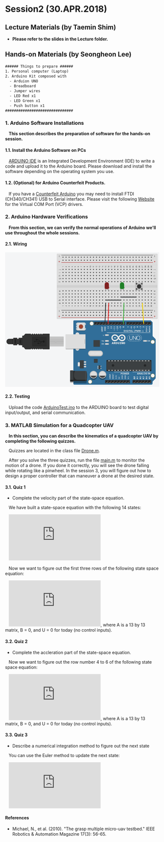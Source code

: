 # Session2 (30.APR.2018)

## Lecture Materials (by Taemin Shim)
- **Please refer to the slides in the Lecture folder.**

## Hands-on Materials (by Seongheon Lee)

```
###### Things to prepare ######
1. Personal computer (Laptop)
2. Arduino Kit composed with
  - Arduion UNO
  - Breadboard
  - Jumper wires
  - LED Red x1
  - LED Green x1
  - Push button x1
###############################
```

### 1. Arduino Software Installations
&nbsp;&nbsp; **This section describes the preparation of software for the hands-on session.**

#### 1.1. Install the Arduino Software on PCs
&nbsp;&nbsp; [ARDUINO IDE](https://www.arduino.cc/en/Main/Software) is an Integrated Development Environment (IDE) to write a code and upload it to the Arduino board. Please download and install the software depending on the operating system you use.

#### 1.2. (Optional) for Arduino Counterfeit Products.
&nbsp;&nbsp; If you have a [Counterfeit Arduino](https://www.arduino.cc/en/Products/Counterfeit) you may need to install FTDI (CH340/CH341) USB to Serial interface. Please visit the following [Website](http://www.ftdichip.com/Drivers/VCP.htm) for the Virtual COM Port (VCP) drivers.

### 2. Arduino Hardware Verifications
&nbsp;&nbsp; **From this section, we can verify the normal operations of Arduino we'll use throughout the whole sessions.**

#### 2.1. Wiring
![WiringDiagram](https://github.com/SKYnSPACE/ABCofDroneKAIST/blob/master/Session2/Hands-on/Images/ConnectionDiagram.png)

#### 2.2. Testing
&nbsp;&nbsp; Upload the code [ArduinoTest.ino](https://github.com/SKYnSPACE/ABCofDroneKAIST/tree/master/Session2/Hands-on/ARDUINO) to the ARDUINO board to test digital input/output, and serial communication.

### 3. MATLAB Simulation for a Quadcopter UAV
&nbsp;&nbsp; **In this section, you can describe the kinematics of a quadcopter UAV by completing the following quizzes.**

&nbsp;&nbsp; Quizzes are located in the class file [Drone.m](https://github.com/SKYnSPACE/ABCofDroneKAIST/tree/master/Session2/Hands-on/MATLAB/lib).

&nbsp;&nbsp; After you solve the three quizzes, run the file [main.m](https://github.com/SKYnSPACE/ABCofDroneKAIST/tree/master/Session2/Hands-on/MATLAB) to monitor the motion of a drone. If you done it correctly, you will see the drone falling while rotating like a pinwheel. In the session 3, you will figure out how to design a proper controller that can maneuver a drone at the desired state.

#### 3.1. Quiz 1
- Complete the velocity part of the state-space equation.

&nbsp;&nbsp; We have built a state-space equation with the following 14 states:

&nbsp;&nbsp; ![states](https://latex.codecogs.com/gif.latex?X%20%3D%20%5Cbegin%7Bbmatrix%7Dx%20%5C%5C%20y%5C%5C%20z%5C%5C%20%5Cdot%7Bx%7D%5C%5C%20%5Cdot%7By%7D%5C%5C%20%5Cdot%7Bz%7D%5C%5C%20q_%7B1%7D%5C%5C%20q_%7B2%7D%5C%5C%20q_%7B3%7D%5C%5C%20q_%7B4%7D%5C%5C%20p%5C%5C%20q%5C%5C%20r%5Cend%7Bbmatrix%7D)

&nbsp;&nbsp; Now we want to figure out the first three rows of the following state space equation:

&nbsp;&nbsp; ![ssEquation](https://latex.codecogs.com/gif.latex?%5Cdot%7BX%7D%20%3D%20AX&plus;BU),
where A is a 13 by 13 matrix, B = 0, and U = 0 for today (no control inputs).

#### 3.2. Quiz 2
- Complete the accleration part of the state-space equation.

&nbsp;&nbsp; Now we want to figure out the row number 4 to 6 of the following state space equation:

&nbsp;&nbsp; ![ssEquation](https://latex.codecogs.com/gif.latex?%5Cdot%7BX%7D%20%3D%20AX&plus;BU),
where A is a 13 by 13 matrix, B = 0, and U = 0 for today (no control inputs).

#### 3.3. Quiz 3
- Describe a numerical integration method to figure out the next state

&nbsp;&nbsp; You can use the Euler method to update the next state:

&nbsp;&nbsp; ![Euler](https://latex.codecogs.com/gif.latex?X_%7Bt&plus;1%7D%20%3D%20X_%7Bt%7D%20&plus;%20%5Cfrac%7BdX%7D%7Bdt%7Ddt)

#### References
- Michael, N., et al. (2010). "The grasp multiple micro-uav testbed." IEEE Robotics & Automation Magazine 17(3): 56-65.

